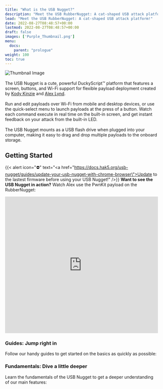 ```yaml
---
title: "What is the USB Nugget?"
description: "Meet the USB RubberNugget: A cat-shaped USB attack platform!"
lead: "Meet the USB RubberNugget: A cat-shaped USB attack platform!"
date: 2022-08-27T08:48:57+00:00
lastmod: 2022-08-27T08:48:57+00:00
draft: false
images: ['Purple_Thumbnail.png']
menu:
  docs:
    parent: "prologue"
weight: 100
toc: true
---
```


<img src="/images/Purple_Thumbnail.png" title="Thumbnail Image"/>
<br/><br/>
The USB Nugget is a cute, powerful DuckyScript™ platform that features a screen, buttons, and Wi-Fi support for flexible payload deployment created by <a href=\"https://twitter.com/KodyKinzie\">Kody Kinzie</a> and <a href=\"https://twitter.com/alexlynd\">Alex Lynd</a>.
<br/><br/>
Run and edit payloads over Wi-Fi from mobile and desktop devices, or use the quick-select menu to launch payloads at the press of a button. Watch each command execute in real time on the built-in screen, and get instant feedback on your attack from the built-in LED.
<br/><br/>
The USB Nugget mounts as a USB flash drive when plugged into your computer, making it easy to drag and drop multiple payloads to the onboard storage.

## Getting Started
{{< alert icon="⛔️" text="<a href=\"https://docs.hak5.org/usb-nugget/guides/update-your-usb-nugget-with-chrome-browser\">Update to the lastest firmware</a> before using your USB Nugget!" />}}
**Want to see the USB Nugget in action?** Watch Alex use the PwnKit payload on the RubberNugget:

<iframe width="100%" height="450" src="https://www.youtube.com/embed/hiRh_2IL7RY" title="YouTube video player" frameborder="0" allow="accelerometer; autoplay; clipboard-write; encrypted-media; gyroscope; picture-in-picture" allowfullscreen></iframe>

### Guides: Jump right in
Follow our handy guides to get started on the basics as quickly as possible:

### Fundamentals: Dive a little deeper
Learn the fundamentals of the USB Nugget to get a deeper understanding of our main features: